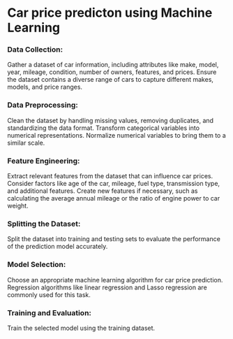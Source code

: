 # Car price predicton using Machine Learning

### Data Collection:

Gather a dataset of car information, including attributes like make, model, year, mileage, condition, number of owners, features, and prices.
Ensure the dataset contains a diverse range of cars to capture different makes, models, and price ranges.

### Data Preprocessing:

Clean the dataset by handling missing values, removing duplicates, and standardizing the data format.
Transform categorical variables into numerical representations.
Normalize numerical variables to bring them to a similar scale.

### Feature Engineering:

Extract relevant features from the dataset that can influence car prices.
Consider factors like age of the car, mileage, fuel type, transmission type, and additional features.
Create new features if necessary, such as calculating the average annual mileage or the ratio of engine power to car weight.

### Splitting the Dataset:

Split the dataset into training and testing sets to evaluate the performance of the prediction model accurately.


### Model Selection:

Choose an appropriate machine learning algorithm for car price prediction.
Regression algorithms like linear regression and Lasso regression are commonly used for this task.

### Training and Evaluation:

Train the selected model using the training dataset.

